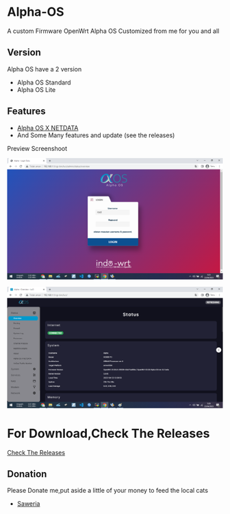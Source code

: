 # Alpha-OS
A custom Firmware OpenWrt Alpha OS Customized from me for you and all
## Version
Alpha OS have a 2 version
- Alpha OS Standard
- Alpha OS Lite
## Features
- [Alpha OS X NETDATA](https://github.com/derisamedia/alpha-os-X-NETDATA)
- And Some Many features and update (see the releases)

<summary>Preview Screenshoot</summary>
<p>

![image](https://raw.githubusercontent.com/derisamedia/ALPHA-OS/main/loginpage.png)
  
![image](https://raw.githubusercontent.com/derisamedia/ALPHA-OS/main/home.png)

</p>

# For Download,Check The Releases
 [Check The Releases](https://github.com/derisamedia/ALPHA-OS/releases)
 
## Donation
Please Donate me,put aside a little of your money to feed the local cats
- [ Saweria ](https://saweria.co/derisamedia)
